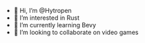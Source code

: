 - 👋 Hi, I’m @Hytropen
- 👀 I’m interested in Rust
- 🌱 I’m currently learning Bevy
- 💞️ I’m looking to collaborate on video games

<!---
Hytropen/Hytropen is a ✨ special ✨ repository because its `README.md` (this file) appears on your GitHub profile.
You can click the Preview link to take a look at your changes.
--->
